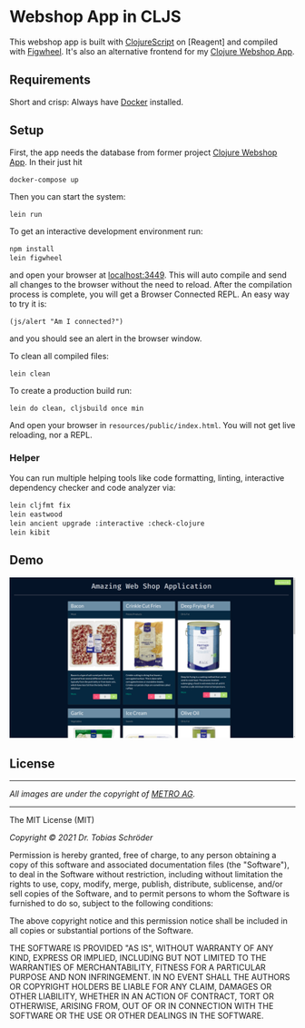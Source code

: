 # Webshop App in CLJS

This webshop app is built with [ClojureScript](https://clojurescript.org/) on [Reagent] and compiled with
[Figwheel](https://github.com/bhauman/lein-figwheel). It's also an alternative frontend for my 
[Clojure Webshop App](https://github.com/tbsschroeder/clojure-webshop-app).

## Requirements

Short and crisp: Always have [Docker](https://docs.docker.com/install/) installed.

## Setup

First, the app needs the database from former project [Clojure Webshop App](https://github.com/tbsschroeder/clojure-webshop-app).
In their just hit

    docker-compose up

Then you can start the system:

    lein run

To get an interactive development environment run:

    npm install
    lein figwheel

and open your browser at [localhost:3449](http://localhost:3449/).
This will auto compile and send all changes to the browser without the
need to reload. After the compilation process is complete, you will
get a Browser Connected REPL. An easy way to try it is:

    (js/alert "Am I connected?")

and you should see an alert in the browser window.

To clean all compiled files:

    lein clean

To create a production build run:

    lein do clean, cljsbuild once min

And open your browser in `resources/public/index.html`. You will not
get live reloading, nor a REPL. 

### Helper

You can run multiple helping tools like code formatting, linting, interactive
dependency checker and code analyzer via:

    lein cljfmt fix
    lein eastwood
    lein ancient upgrade :interactive :check-clojure
    lein kibit

## Demo

![sample](img/demo.png)



## License
___
*All images are under the copyright of [METRO AG](https://www.metroag.de/).*
___

The MIT License (MIT)

*Copyright © 2021 Dr. Tobias Schröder*

Permission is hereby granted, free of charge, to any person obtaining a copy of
this software and associated documentation files (the "Software"), to deal in
the Software without restriction, including without limitation the rights to
use, copy, modify, merge, publish, distribute, sublicense, and/or sell copies of
the Software, and to permit persons to whom the Software is furnished to do so,
subject to the following conditions:

The above copyright notice and this permission notice shall be included in all
copies or substantial portions of the Software.

THE SOFTWARE IS PROVIDED "AS IS", WITHOUT WARRANTY OF ANY KIND, EXPRESS OR
IMPLIED, INCLUDING BUT NOT LIMITED TO THE WARRANTIES OF MERCHANTABILITY, FITNESS
FOR A PARTICULAR PURPOSE AND NON INFRINGEMENT. IN NO EVENT SHALL THE AUTHORS OR
COPYRIGHT HOLDERS BE LIABLE FOR ANY CLAIM, DAMAGES OR OTHER LIABILITY, WHETHER
IN AN ACTION OF CONTRACT, TORT OR OTHERWISE, ARISING FROM, OUT OF OR IN
CONNECTION WITH THE SOFTWARE OR THE USE OR OTHER DEALINGS IN THE SOFTWARE.
